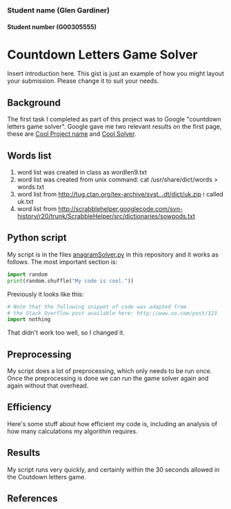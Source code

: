 ### Student name (Glen Gardiner)
#### Student number (G00305555)

# Countdown Letters Game Solver
Insert introduction here.
This gist is just an example of how you might layout your submission.
Please change it to suit your needs.

## Background
The first task I completed as part of this project was to Google "countdown letters game solver".
Google gave me two relevant results on the first page, these are [Cool Project name][2] and [Cool Solver][3].

## Words list
1) word list was created in class as wordlen9.txt
2) word list was created from unix command:  cat /usr/share/dict/words > words.txt
3) word list from  http://tug.ctan.org/tex-archive/syst...dt/dict/uk.zip i called uk.txt
4) word list from  http://scrabblehelper.googlecode.com/svn-history/r20/trunk/ScrabbleHelper/src/dictionaries/sowpods.txt



## Python script
My script is in the files [anagramSolver.py](anagramSolver.py) in this repository and it works as follows.
The most important section is:

```python
import random
print(random.shuffle("My code is cool."))
```

Previously it looks like this:
```python
# Note that the following snippet of code was adapted from
# the Stack Overflow post available here: http://www.so.com/post/123
import nothing
```
That didn't work too well, so I changed it.

## Preprocessing
My script does a lot of preprocessing, which only needs to be run once.
Once the preprocessing is done we can run the game solver again and again without that overhead.

## Efficiency
Here's some stuff about how efficient my code is, including an analysis of how many calculations my algorithm requires.

## Results
My script runs very quickly, and certainly within the 30 seconds allowed in the Coutdown letters game.


## References
[1]: http://www.oxfordlearnersdictionaries.com/wordlist/english/oxford3000/
[2]: http://tug.ctan.org/tex-archive/syst...dt/dict/uk.zip 
[3]: http://scrabblehelper.googlecode.com/svn-history/r20/trunk/ScrabbleHelper/src/dictionaries/sowpods.txt
